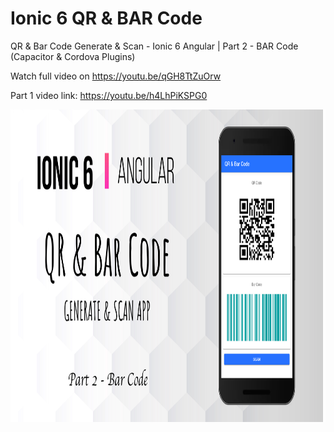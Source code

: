 # Ionic 6 QR & BAR Code
 QR & Bar Code Generate & Scan - Ionic 6 Angular | Part 2 - BAR Code (Capacitor & Cordova Plugins)
 
 Watch full video on https://youtu.be/qGH8TtZuOrw
 
 Part 1 video link: https://youtu.be/h4LhPiKSPG0

<img src="https://github.com/Nykz/Ionic-6-QR-BAR-Code/blob/main/2.png" width="900" height="500" />
 
